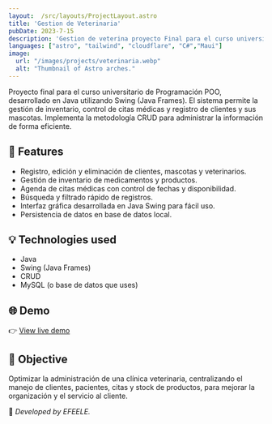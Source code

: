 ```yaml
---
layout:  /src/layouts/ProjectLayout.astro
title: 'Gestion de Veterinaria'
pubDate: 2023-7-15
description: 'Gestion de veterina proyecto Final para el curso universitario de Programacion POO'
languages: ["astro", "tailwind", "cloudflare", "C#","Maui"]
image:
  url: "/images/projects/veterinaria.webp"
  alt: "Thumbnail of Astro arches."
--- 
```


Proyecto final para el curso universitario de Programación POO, desarrollado en Java utilizando Swing (Java Frames). El sistema permite la gestión de inventario, control de citas médicas y registro de clientes y sus mascotas. Implementa la metodología CRUD para administrar la información de forma eficiente.



## 🧩 Features

- Registro, edición y eliminación de clientes, mascotas y veterinarios.
- Gestión de inventario de medicamentos y productos.
- Agenda de citas médicas con control de fechas y disponibilidad.
- Búsqueda y filtrado rápido de registros.
- Interfaz gráfica desarrollada en Java Swing para fácil uso.
- Persistencia de datos en base de datos local.


## 💡 Technologies used

- Java
- Swing (Java Frames)
- CRUD
- MySQL (o base de datos que uses)



## 🌐 Demo

👉 [View live demo](https://github.com/Leo210800/SistemasGestionVeterinaria.git) 

## 🎯 Objective

Optimizar la administración de una clínica veterinaria, centralizando el manejo de clientes, pacientes, citas y stock de productos, para mejorar la organización y el servicio al cliente.


🚀 *Developed by EFEELE.*
